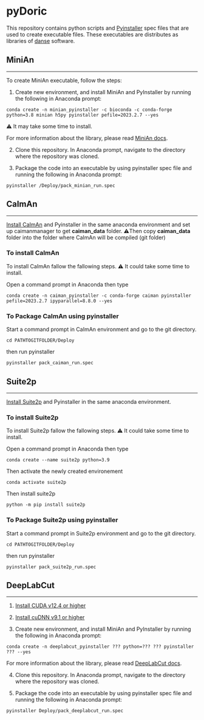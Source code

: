 # pyDoric
This repository contains python scripts and [Pyinstaller](https://pyinstaller.org/en/stable/) spec files that are used to create executable files. These executables are distributes as libraries of [danse](https://neuro.doriclenses.com/collections/software/products/danse) software.

## MiniAn
---
To create MiniAn executable, follow the steps: 

1. Create new environment, and install MiniAn and PyInstaller by running the following in Anaconda prompt:
```
conda create -n minian_pyinstaller -c bioconda -c conda-forge python=3.8 minian h5py pyinstaller pefile=2023.2.7 --yes
```
⚠️ It may take some time to install.

For more information about the library, please read [MiniAn docs](https://minian.readthedocs.io/en/stable/start_guide/install.html).

2. Clone this repository. In Anaconda prompt, navigate to the directory where the repository was cloned.

3. Package the code into an executable by using pyinstaller spec file and running the following in Anaconda prompt:

```
pyinstaller /Deploy/pack_minian_run.spec
```

## CaImAn
---

[Install CaImAn](https://caiman.readthedocs.io/en/latest/Installation.html) and Pyinstaller in the same anaconda environment and set up caimanmanager to get **caiman_data** folder. ⚠️Then copy **caiman_data** folder into the folder where CaImAn will be compiled (git folder)

### To install CaImAn

To install CaImAn fallow the fallowing steps.  ⚠️ It could take some time to install.

Open a command prompt in Anaconda then type 

```
conda create -n caiman_pyinstaller -c conda-forge caiman pyinstaller pefile=2023.2.7 ipyparallel=8.8.0 --yes
```

### To Package CaImAn using pyinstaller
Start a command prompt in CaImAn environment and go to the git directory.

```
cd PATHTOGITFOLDER/Deploy
```

then run pyinstaller

```
pyinstaller pack_caiman_run.spec
```

## Suite2p
---

[Install Suite2p](https://suite2p.readthedocs.io/en/latest/installation.html) and Pyinstaller in the same anaconda environment.

### To install Suite2p
To install Suite2p fallow the fallowing steps.  ⚠️ It could take some time to install.

Open a command prompt in Anaconda then type
```
conda create --name suite2p python=3.9
```

Then activate the newly created environement
```
conda activate suite2p
```

Then install suite2p 
```
python -m pip install suite2p
```

### To Package Suite2p using pyinstaller
Start a command prompt in Suite2p environment and go to the git directory.

```
cd PATHTOGITFOLDER/Deploy
```

then run pyinstaller

```
pyinstaller pack_suite2p_run.spec
```

## DeepLabCut
---

1. [Install CUDA v12.4 or higher](https://developer.nvidia.com/cuda-downloads?target_os=Windows&target_arch=x86_64&target_version=10&target_type=exe_network)
   
2. [Install cuDNN v9.1 or higher](https://developer.nvidia.com/cudnn-downloads?target_os=Windows&target_arch=x86_64&target_version=10&target_type=exe_local)
   
3. Create new environment, and install MiniAn and PyInstaller by running the following in Anaconda prompt:
```
conda create -n deeplabcut_pyinstaller ??? python=??? ??? pyinstaller ??? --yes
```
For more information about the library, please read [DeepLabCut docs](https://deeplabcut.github.io/DeepLabCut/docs/beginner-guides/beginners-guide.html).

4. Clone this repository. In Anaconda prompt, navigate to the directory where the repository was cloned.

5. Package the code into an executable by using pyinstaller spec file and running the following in Anaconda prompt:
```
pyinstaller Deploy/pack_deeplabcut_run.spec
```

